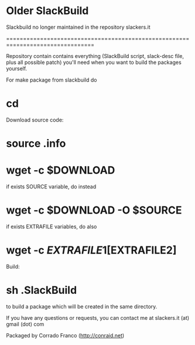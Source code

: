 Older SlackBuild
================

Slackbuild no longer maintained in the repository slackers.it

================================================================================

Repository contain contains everything (SlackBuild script, slack-desc file,
plus all possible patch) you'll need when you want to build the packages yourself.

For make package from slackbuild do

# cd <program>

Download source code:
# source <program>.info
# wget -c $DOWNLOAD
if exists SOURCE variable, do instead
# wget -c $DOWNLOAD -O $SOURCE

if exists EXTRAFILE variables, do also
# wget -c $EXTRAFILE1 [$EXTRAFILE2]

Build:
# sh <program>.SlackBuild

to build a package which will be created in the same directory.

If you have any questions or requests,
you can contact me at slackers.it (at) gmail (dot) com

Packaged by Corrado Franco (http://conraid.net)


